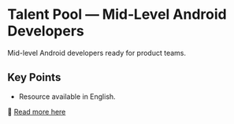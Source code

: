 # Talent Pool — Mid‑Level Android Developers

Mid-level Android developers ready for product teams.

## Key Points
- Resource available in English.

📖 [Read more here](https://talent.example.com/pools/android-mid)
